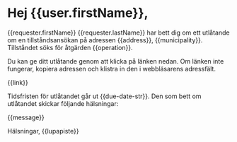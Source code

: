 # Hej {{user.firstName}},

{{requester.firstName}} {{requester.lastName}} har bett dig om ett utl&aring;tande om en tillst&aring;ndsans&ouml;kan p&aring; adressen {{address}}, {{municipality}}. Tillst&aring;ndet s&ouml;ks f&ouml;r &aring;tg&auml;rden {{operation}}.

Du kan ge ditt utl&aring;tande genom att klicka p&aring; l&auml;nken nedan. Om l&auml;nken inte fungerar, kopiera adressen och klistra in den i webbl&auml;sarens adressf&auml;lt.

{{link}}

Tidsfristen f&ouml;r utl&aring;tandet g&aring;r ut {{due-date-str}}. Den som bett om utl&aring;tandet skickar f&ouml;ljande h&auml;lsningar:

{{message}}

H&auml;lsningar,
{{lupapiste}}
